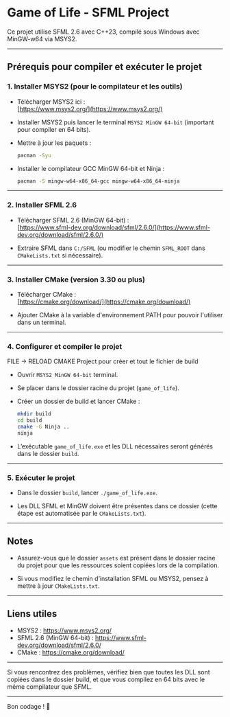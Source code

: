 # Game of Life - SFML Project

Ce projet utilise SFML 2.6 avec C++23, compilé sous Windows avec MinGW-w64 via MSYS2.

---

## Prérequis pour compiler et exécuter le projet

### 1. Installer MSYS2 (pour le compilateur et les outils)

- Télécharger MSYS2 ici :  
  [https://www.msys2.org/](https://www.msys2.org/)

- Installer MSYS2 puis lancer le terminal `MSYS2 MinGW 64-bit` (important pour compiler en 64 bits).

- Mettre à jour les paquets :
  ```bash
  pacman -Syu
  ```

- Installer le compilateur GCC MinGW 64-bit et Ninja :
  ```bash
  pacman -S mingw-w64-x86_64-gcc mingw-w64-x86_64-ninja
  ```

---

### 2. Installer SFML 2.6

- Télécharger SFML 2.6 (MinGW 64-bit) :  
  [https://www.sfml-dev.org/download/sfml/2.6.0/](https://www.sfml-dev.org/download/sfml/2.6.0/)

- Extraire SFML dans `C:/SFML` (ou modifier le chemin `SFML_ROOT` dans `CMakeLists.txt` si nécessaire).

---

### 3. Installer CMake (version 3.30 ou plus)

- Télécharger CMake :  
  [https://cmake.org/download/](https://cmake.org/download/)

- Ajouter CMake à la variable d'environnement PATH pour pouvoir l'utiliser dans un terminal.

---

### 4. Configurer et compiler le projet

  FILE -> RELOAD CMAKE Project pour créer et tout le fichier de build 

- Ouvrir `MSYS2 MinGW 64-bit` terminal.

- Se placer dans le dossier racine du projet (`game_of_life`).

- Créer un dossier de build et lancer CMake :
  ```bash
  mkdir build
  cd build
  cmake -G Ninja ..
  ninja
  ```

- L’exécutable `game_of_life.exe` et les DLL nécessaires seront générés dans le dossier `build`.

---

### 5. Exécuter le projet

- Dans le dossier `build`, lancer `./game_of_life.exe`.

- Les DLL SFML et MinGW doivent être présentes dans ce dossier (cette étape est automatisée par le `CMakeLists.txt`).

---

## Notes

- Assurez-vous que le dossier `assets` est présent dans le dossier racine du projet pour que les ressources soient copiées lors de la compilation.

- Si vous modifiez le chemin d’installation SFML ou MSYS2, pensez à mettre à jour `CMakeLists.txt`.

---

## Liens utiles

- MSYS2 : https://www.msys2.org/
- SFML 2.6 (MinGW 64-bit) : https://www.sfml-dev.org/download/sfml/2.6.0/
- CMake : https://cmake.org/download/

---

Si vous rencontrez des problèmes, vérifiez bien que toutes les DLL sont copiées dans le dossier build, et que vous compilez en 64 bits avec le même compilateur que SFML.

---

Bon codage ! 🚀
